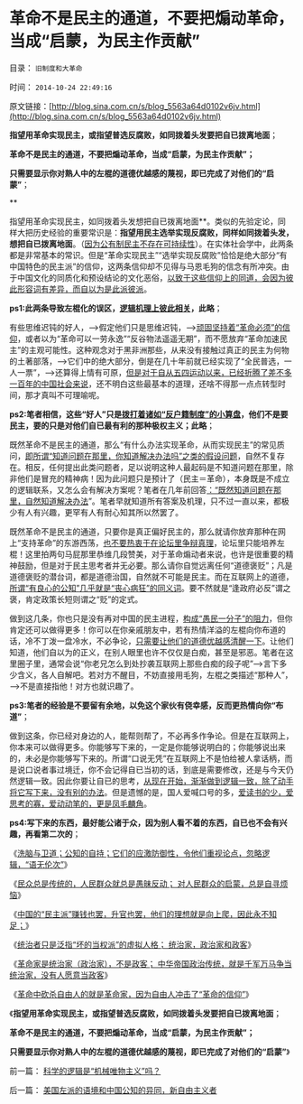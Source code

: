 # 革命不是民主的通道，不要把煽动革命，当成“启蒙，为民主作贡献”

目录： `旧制度和大革命` 

时间： `2014-10-24 22:49:16` 

原文链接：[http://blog.sina.com.cn/s/blog_5563a64d0102v6jv.html](http://blog.sina.com.cn/s/blog_5563a64d0102v6jv.html)

**指望用革命实现民主，或指望普选反腐败，如同拨着头发要把自已拨离地面**；

**革命不是民主的通道，不要把煽动革命，当成“启蒙，为民主作贡献”；**

**只需要显示你对熟人中的左棍的道德优越感的蔑视，即已完成了对他们的“启蒙”**；

**

指望用革命实现民主，如同拨着头发想把自已拨离地面**。类似的先验定论，同样大把历史经验的重要常识是：**指望用民主选举实现反腐败，同样如同拨着头发，想把自已拨离地面**。（[因为公有制民主不存在可持续性](../../../2014/9/12/米塞斯对中国民主派“非理性”的逻辑证明，及亚罗不可能定理.md)）。在实体社会学中，此两条都是非常基本的常识。但是“革命实现民主”“选举实现反腐败”恰恰是绝大部分“有中国特色的民主派”的信仰，这两条信仰却不见得与马恩毛狗的信念有所冲突。由于中国文化的同质化和预设结论的文化恶俗，[以致于这些信仰上的同道，会因为彼此形容词有差异，而自以为是此派彼派](../../../2014/5/19/中国的左派右派都是“反政府主义，闹革命主义”.md)。

**ps1:此两条导致左棍化的误区，[逻辑机理上彼此相关](../../../2012/12/17/革命的原因不是旧制度，更不是统治者.md)，此略**；

有些思维迟钝的好人，——>假定他们只是思维迟钝，——>[顽固坚持着“革命必须”的信仰](../../../2013/6/4/传统文化对革命必要性的断言，和实体社会学的衡量；.md)，或者以为“革命可以一劳永逸”“反谷物法遥遥无期”，而不愿放弃“革命加速民主”的主观可能性。这种观念对于黑非洲那些，从来没有接触过真正的民主为何物的土著部落，——>它们中的绝大部分，倒是在几十年前就已经实现了“全民普选，一人一票”，——>还算得上情有可原，[但是对于自从五四运动以来，已经折腾了差不多一百年的中国社会来说](../../../2012/9/22/义和团的五四精神残害的恐怕只能是同胞.md)，还不明白这些最基本的道理，还啥不得那一点点转型时间，那才真叫不可理喻呢。

**ps2:笔者相信，这些“好人”只是[拨打着诸如“反户籍制度”的小算盘](../../../2012/3/23/“反户籍制度”扼杀民主于自治萌芽.md)，他们不是要民主，要的只是对他们自已最有利的那种极权主义；此略**；

既然革命不是民主的通道，那么“有什么办法实现革命，从而实现民主”的常见质问，[即所谓“知道问题在那里，你知道解决办法吗”之类的假设问题](../../../2014/4/17/真正反对民主进徎的，恐怕是“怪胎民主派”.md)，自然不复存在。相反，任何提出此类问题者，足以说明这种人最起码是不知道问题在那里，除非他们是冒充的精神病！因为此问题只是预计了（民主＝革命），本身既是不成立的逻辑联系，又怎么会有解决方案呢？笔者在几年前回答[：“既然知道问题在那里，自然知道解决办法](../../../2009/9/12/正确认识问题就自然掌握了解决的办法.md)”。笔者早就知道所有答案及机理，只不过一直以来，都极少有人有兴趣，更罕有人有耐心知其所以然罢了。

既然革命不是民主的通道，只要你是真正偏好民主的，那么就请你放弃那种在网上“支持革命”的东游西荡，[也不要热衷于在论坛里争辩真理](../../../2014/5/17/从中国论坛兴旺特点，观察中国传统的愚昧；.md)，论坛里只能培养左棍！这里拍两句马屁那里恭维几段赞美，对于革命煽动者来说，也许是很重要的精神鼓励，但是对于民主思考者并无必要。那么请你自觉远离任何“道德褒贬”；凡是道德褒贬的潜台词，都是道德治国，自然就不可能是民主。而在互联网上的道德，[所谓“有良心的公知”几乎就是“丧心病狂”的同义词](../../../2012/7/3/国企对祖国的损害，至少相当于国企收入30-50倍.md)。要不然就是“逢政府必反”谓之褒，肯定政策长短则谓之“贬”的定式。

做到这几条，你也只是没有再对中国的民主进程，[构成“愚民一分子”的阻力](../../../2012/6/7/革命是不可能的，也是不必要的；.md)，但你肯定还可以做得更多！你可以在你亲戚朋友中，若有热情洋溢的左棍向你布道的话，冷不丁泼一盘冷水，不必争论，[只需要让他们的道德优越感清醒一下](../../../2009/7/26/极左特权卫士的道德优越感来自何处.md)。让他们知道，他们自以为的正义，在别人眼里也许不仅仅是白痴，甚至是邪恶。笔者在这里圈子里，通常会说“你老兄怎么到处抄袭互联网上那些白痴的段子呢”——>言下多少含义，各人自解吧。若对方不醒目，不妨直接用毛狗，左棍之类描述“那种人”，——>不是直接指他！对方也就识趣了。

**ps3:笔者的经验是不要留有余地，以免这个家伙有侥幸感，反而更热情向你“布道”**；

做到这条，你已经对身边的人，能帮则帮了，不必再多作争论。但是在互联网上，你本来可以做得更多。你能够写下来的，一定是你能够说明白的；你能够说出来的，未必是你能够写下来的。所谓“口说无凭”在互联网上不是怕给被人拿话柄，而是说口说者事过境迁，你不会记得自已当初的话，到底是需要修改，还是与今天仍然逻辑一致。因此你要让自已的思考，[从现在开始，渐渐做到逻辑一致，除了动手将它写下来，没有别的办法](../../../2013/10/12/写博文梳理股市的逻辑，理解“通胀无牛市”中的要素.md)。但是遗憾的是，国人爱喊口号的多，[爱读书的少，爱思考的寡，爱动动笔的，更是凤毛麟角](../../../2014/9/12/象我这样的人不多，孤独不会让我难过；.md)。

**ps4:写下来的东西，最好能公诸于众，因为别人看不着的东西，自已也不会有兴趣，再看第二次的**；

《[洗脑与卫道；公知的自持；它们的应激防御性，令他们重视论点，忽略逻辑，“语无伦次”](../../../2014/10/18/洗脑与卫道；公知的自持；.md)》

《[民众总是传统的，人民群众就总是愚昧反动；
对人民群众的启蒙，总是自寻烦恼](../../../2014/10/19/民众总是传统的，人民群众就总是愚昧反动.md)》

《[中国的“民主派”赚钱也罢，升官也罢，他们的理想就是向上爬，因此永不知足；](http://blog.sina.com.cn/s/blog_5563a64d0102v674.html)》

《[统治者只是泛指“坏的当权派”的虚拟人格；
统治家，政治家和政客](../../../2014/10/21/统治者和统治家，政治家和政客.md)》

《[革命家是统治家（政治家），不是政客；
中华帝国政治传统，就是千军万马争当统治家，没有人愿意当政客](../../../2014/10/22/革命家是统治家，是政治家，但不是政客.md)》

《[革命中砍杀自由人的就是革命家，因为自由人冲击了“革命的信仰”](../../../2014/10/23/革命家偏好砍杀无辜的自由人，因为“革命的信仰”被冲击.md)》

《**指望用革命实现民主，或指望普选反腐败，如同拨着头发要把自已拨离地面**；

**革命不是民主的通道，不要把煽动革命，当成“启蒙，为民主作贡献”；**

**只需要显示你对熟人中的左棍的道德优越感的蔑视，即已完成了对他们的“启蒙”**》

前一篇： [科学的逻辑是“机械唯物主义”吗？](../../../2014/10/25/科学的逻辑是“机械唯物主义”吗？.md)

后一篇： [美国左派的语境和中国公知的异同，新自由主义者](../../../2014/10/24/美国左派的语境和中国公知的异同，新自由主义者.md)


